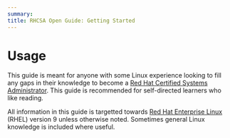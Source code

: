 ```yaml
---
summary:
title: RHCSA Open Guide: Getting Started
---
```


# Usage

This guide is meant for anyone with some Linux experience looking to fill any gaps in their knowledge to become a [Red Hat Certified Systems Administrator](https://www.redhat.com/en/services/certification/rhcsa).
This guide is recommended for self-directed learners who like reading.

All information in this guide is targetted towards [Red Hat Enterprise Linux](https://www.redhat.com/en/technologies/linux-platforms/enterprise-linux) (RHEL) version 9 unless otherwise noted.
Sometimes general Linux knowledge is included where useful.
